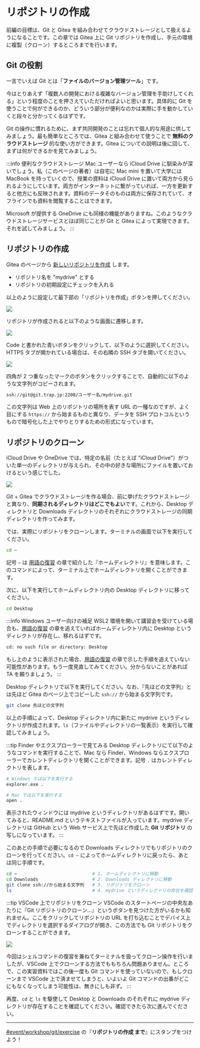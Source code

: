 # リポジトリの作成

前編の目標は、Git と Gitea を組み合わせてクラウドストレージとして扱えるようになることです。この章では Gitea 上に Git リポジトリを作成し、手元の環境に複製（クローン）するところまでを行います。

## Git の役割

一言でいえば Git とは「**ファイルのバージョン管理ツール**」です。

今はとりあえず「複数人の開発における複雑なバージョン管理を手助けしてくれる」という程度のことを押さえていただければよいと思います。具体的に Git を使うことで何ができるのか、どういう部分が便利なのかは実際に手を動かしていくと段々と分かってくるはずです。

Git の操作に慣れるために、まず共同開発のことは忘れて個人的な用途に供してみましょう。最も簡単なところでは、Gitea と組み合わせて使うことで **無料のクラウドストレージ** 的な使い方ができます。Gitea についての説明は後に回して、まずは何ができるかを見てみましょう。

:::info 便利なクラウドストレージ
Mac ユーザーなら iCloud Drive に馴染みが深いでしょう。私（このページの著者）は自宅に Mac mini を置いて大学には MacBook を持っていくので、授業の資料は iCloud Drive に置いて両方から見られるようにしています。両方がインターネットに繋がっていれば、一方を更新すると他方にも反映されます。資料のデータそのものは両方に保存されていて、オフラインでも資料を閲覧することはできます。

Microsoft が提供する OneDrive にも同様の機能がありますね。このようなクラウドストレージサービスとほぼ同じことが Git と Gitea によって実現できます。それを試してみましょう。
:::

## リポジトリの作成

Gitea のページから [新しいリポジトリを作成](https://git.trap.jp/repo/create) します。

- リポジトリ名を "mydrive" とする
- リポジトリの初期設定にチェックを入れる

以上のように設定して最下部の「リポジトリを作成」ボタンを押してください。

![](https://md.trap.jp/uploads/upload_56c165c7bbf7b3894e1f42d953dad939.png)

リポジトリが作成されると以下のような画面に遷移します。

![](https://md.trap.jp/uploads/upload_8998ee308cd12e4cec0984e09ce3c26c.png)

Code と書かれた青いボタンをクリックして、以下のように選択してください。HTTPS タブが開かれている場合は、その右隣の SSH タブを開いてください。

![](https://md.trap.jp/uploads/upload_368aa3097d8929cec234113df297f47e.png)

四角が 2 つ重なったマークのボタンをクリックすることで、自動的に以下のような文字列がコピーされます。

```txt
ssh://git@git.trap.jp:2200/ユーザー名/mydrive.git
```

この文字列は Web 上のリポジトリの場所を表す URL の一種なのですが、よく目にする `https://` から始まるものと異なり、データを SSH プロトコルというもので暗号化した上でやりとりするための形式になっています。

## リポジトリのクローン

iCloud Drive や OneDrive では、特定の名前（たとえば "iCloud Drive"）がついた単一のディレクトリが与えられ、その中の好きな場所にファイルを置いておけるという感じでした。

![](https://md.trap.jp/uploads/upload_463a69fe38aad51ec9417420d5723876.png)


Git + Gitea でクラウドストレージを作る場合、前に挙げたクラウドストレージと異なり、**同期されるディレクトリはどこでもよい**です。これから、Desktop ディレクトリと Downloads ディレクトリのそれぞれにクラウドストレージの同期ディレクトリを作ってみます。

では、実際にリポジトリをクローンします。ターミナルの画面で以下を実行してください。

```sh
cd ~
```

記号 `~` は [用語の復習](/text/chapter-1/review.html) の章で紹介した『ホームディレクトリ』を意味します。このコマンドによって、ターミナル上でホームディレクトリを開くことができます。

次に、以下を実行してホームディレクトリ内の Desktop ディレクトリに移ってください。

```sh
cd Desktop
```

:::info Windows ユーザー向けの補足
WSL2 環境を開いて講習会を受けている場合も、[用語の復習](/text/chapter-1/review.html#windows-%E3%83%A6%E3%83%BC%E3%82%B5%E3%82%99%E3%83%BC%E3%81%AE%E6%96%B9%E3%81%B8) の章を追えていればホームディレクトリ内に Desktop というディレクトリが存在し、移れるはずです。

```txt
cd: no such file or directory: Desktop
```

もし上のように表示された場合、[用語の復習](/text/chapter-1/review.html#windows-%E3%83%A6%E3%83%BC%E3%82%B5%E3%82%99%E3%83%BC%E3%81%AE%E6%96%B9%E3%81%B8) の章で示した手順を追えていない可能性があります。もう一度見直してみてください。分からないことがあれば TA を頼りましょう。
:::

Desktop ディレクトリで以下を実行してください。なお、『先ほどの文字列』とは先ほど Gitea のページ上でコピーした `ssh://` から始まる文字列です。

```sh
git clone 先ほどの文字列
```

以上の手順によって、Desktop ディレクトリ内に新たに mydrive というディレクトリが作成されます。`ls`（ファイルやディレクトリの一覧表示）を実行して確認してみましょう。

:::tip Finder やエクスプローラーで見てみる
Desktop ディレクトリにて以下のようなコマンドを実行することで、Mac なら Finder、Windows ならエクスプローラーでカレントディレクトリを開くことができます。記号 `.` はカレントディレクトリを表します。

```sh
# Windows では以下を実行する
explorer.exe .

# Mac では以下を実行する
open .
```

表示されたウィンドウには mydrive というディレクトリがあるはずです。開いてみると、README.md というテキストファイルが入っています。mydrive ディレクトリは GitHub という Web サービス上で先ほど作成した **Git リポジトリ** の写しになっています。
:::

このあとの手順で必要になるので Downloads ディレクトリでもリポジトリのクローンを行ってください。`cd ~` によってホームディレクトリに戻ったら、あとは同じ手順です。

```sh
cd ~              　　　　　　　　 # 1. ホームディレクトリに移動
cd Downloads      　　　　　　　　 # 2. Downloads ディレクトリに移動
git clone ssh://から始まる文字列   # 3. リポジトリをクローン
ls                　　　　　　　　 # 4. mydrive というディレクトリの存在を確認
```

:::tip VSCode 上でリポジトリをクローン
VSCode のスタートページの中央左あたりに『Git リポジトリのクローン…』というボタンを見つけた方がいるかも知れません。ここをクリックしてリポジトリの URL を打ち込むことでデバイス上でディレクトリを選択するダイアログが開き、この方法でも Git リポジトリをクローンすることができます。

![](https://md.trap.jp/uploads/upload_db6e511be6ee2d1b002a87fd7945e529.png)

今回はシェルコマンドの復習を兼ねてターミナルを扱ってクローン操作を行いましたが、VSCode 上でクローンする方法でももちろん問題ありません。ところで、この実習資料ではこの後一度も Git コマンドを使っていないので、もしクローンまで VSCode 上で済ませてしまうと、いよいよ Git コマンドの出番がどこにもなくなってしまう可能性は、無きにしも非ず。
:::

再度、`cd` と `ls` を駆使して Desktop と Downloads のそれぞれに mydrive ディレクトリが存在することを確認してください。確認できたら次に進んでください。

---

[#event/workshop/git/exercise](https://q.trap.jp/channels/event/workshop/git/exercise) の『**リポジトリの作成 まで**』にスタンプをつけよう！